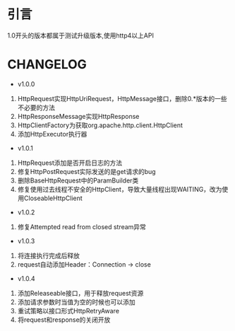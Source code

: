 引言
===
1.0开头的版本都属于测试升级版本,使用http4以上API

CHANGELOG
===

- v1.0.0 

1. HttpRequest实现HttpUriRequest，HttpMessage接口，删除0.*版本的一些不必要的方法  
2. HttpResponseMessage实现HttpResponse 
3. HttpClientFactory为获取org.apache.http.client.HttpClient 
4. 添加HttpExecutor执行器

- v1.0.1

1. HttpRequest添加是否开启日志的方法
2. 修复HttpPostRequest实际发送的是get请求的bug
3. 删除BaseHttpRequest中的ParamBuilder类
4. 修复使用过去线程不安全的HttpClient，导致大量线程出现WAITING，改为使用CloseableHttpClient

- v1.0.2

1. 修复Attempted read from closed stream异常

- v1.0.3

1. 将连接执行完成后释放
2. request自动添加Header：Connection -> close

- v1.0.4

1. 添加Releaseable接口，用于释放request资源 
2. 添加请求参数时当值为空的时候也可以添加
3. 重试策略以接口形式HttpRetryAware
4. 将request和response的关闭开放


	
